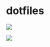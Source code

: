 # dotfiles

![](https://raw.githubusercontent.com/fd4d/dotfiles/master/s.png)


![](https://raw.githubusercontent.com/fd4d/dotfiles/master/bg.jpg)
